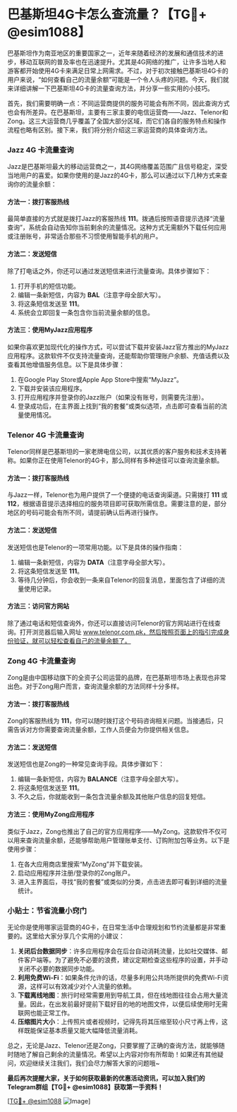 # 巴基斯坦4G卡怎么查流量？【TG💪+ @esim1088】

巴基斯坦作为南亚地区的重要国家之一，近年来随着经济的发展和通信技术的进步，移动互联网的普及率也在迅速提升。尤其是4G网络的推广，让许多当地人和游客都开始使用4G卡来满足日常上网需求。不过，对于初次接触巴基斯坦4G卡的用户来说，“如何查看自己的流量余额”可能是一个令人头疼的问题。今天，我们就来详细讲解一下巴基斯坦4G卡的流量查询方法，并分享一些实用的小技巧。

首先，我们需要明确一点：不同运营商提供的服务可能会有所不同，因此查询方式也会有所差异。在巴基斯坦，主要有三家主要的电信运营商——Jazz、Telenor和Zong。这三大运营商几乎覆盖了全国大部分区域，而它们各自的服务特点和操作流程也略有区别。接下来，我们将分别介绍这三家运营商的具体查询方法。

### Jazz 4G 卡流量查询

Jazz是巴基斯坦最大的移动运营商之一，其4G网络覆盖范围广且信号稳定，深受当地用户的喜爱。如果你使用的是Jazz的4G卡，那么可以通过以下几种方式来查询你的流量余额：

#### 方法一：拨打客服热线
最简单直接的方式就是拨打Jazz的客服热线 **111**。拨通后按照语音提示选择“流量查询”，系统会自动告知你当前剩余的流量情况。这种方式无需额外下载任何应用或注册账号，非常适合那些不习惯使用智能手机的用户。

#### 方法二：发送短信
除了打电话之外，你还可以通过发送短信来进行流量查询。具体步骤如下：
1. 打开手机的短信功能。
2. 编辑一条新短信，内容为 **BAL**（注意字母全部大写）。
3. 将这条短信发送至 **111**。
4. 系统会立即回复一条包含你当前流量余额的信息。

#### 方法三：使用MyJazz应用程序
如果你喜欢更加现代化的操作方式，可以尝试下载并安装Jazz官方推出的MyJazz应用程序。这款软件不仅支持流量查询，还能帮助你管理账户余额、充值话费以及查看其他增值服务信息。以下是具体步骤：
1. 在Google Play Store或Apple App Store中搜索“MyJazz”。
2. 下载并安装该应用程序。
3. 打开应用程序并登录你的Jazz账户（如果没有账号，则需要先注册）。
4. 登录成功后，在主界面上找到“我的套餐”或类似选项，点击即可查看当前的流量使用情况。

### Telenor 4G 卡流量查询

Telenor同样是巴基斯坦的一家老牌电信公司，以其优质的客户服务和技术支持著称。如果你正在使用Telenor的4G卡，那么同样有多种途径可以查询流量余额。

#### 方法一：拨打客服热线
与Jazz一样，Telenor也为用户提供了一个便捷的电话查询渠道。只需拨打 **111** 或 **112**，根据语音提示选择相应的服务项目即可获取所需信息。需要注意的是，部分地区的号码可能会有所不同，请提前确认后再进行操作。

#### 方法二：发送短信
发送短信也是Telenor的一项常用功能。以下是具体的操作指南：
1. 编辑一条新短信，内容为 **DATA**（注意字母全部大写）。
2. 将这条短信发送至 **111**。
3. 等待几分钟后，你会收到一条来自Telenor的回复消息，里面包含了详细的流量使用记录。

#### 方法三：访问官方网站
除了通过电话和短信查询外，你还可以直接访问Telenor的官方网站进行在线查询。打开浏览器后输入网址 www.telenor.com.pk，然后按照页面上的指引完成身份验证，就可以轻松查看自己的流量余额了。

### Zong 4G 卡流量查询

Zong是由中国移动旗下的全资子公司运营的品牌，在巴基斯坦市场上表现也非常出色。对于Zong用户而言，查询流量余额的方法同样十分多样。

#### 方法一：拨打客服热线
Zong的客服热线为 **111**，你可以随时拨打这个号码咨询相关问题。当接通后，只需告诉对方你需要查询流量余额，工作人员便会为你提供相关信息。

#### 方法二：发送短信
发送短信也是Zong的一种常见查询手段。具体步骤如下：
1. 编辑一条新短信，内容为 **BALANCE**（注意字母全部大写）。
2. 将这条短信发送至 **111**。
3. 不久之后，你就能收到一条包含流量余额及其他账户信息的回复短信。

#### 方法三：使用MyZong应用程序
类似于Jazz，Zong也推出了自己的官方应用程序——MyZong。这款软件不仅可以用来查询流量余额，还能够帮助用户管理账单支付、订购附加包等业务。以下是使用步骤：
1. 在各大应用商店里搜索“MyZong”并下载安装。
2. 启动应用程序并注册/登录你的Zong账户。
3. 进入主界面后，寻找“我的套餐”或类似的分类，点击进去即可看到详细的流量统计。

### 小贴士：节省流量小窍门

无论你是使用哪家运营商的4G卡，在日常生活中合理规划和节约流量都是非常重要的。这里给大家分享几个实用的小建议：
1. **关闭后台数据同步**：许多应用程序会在后台自动消耗流量，比如社交媒体、邮件客户端等。为了避免不必要的浪费，建议定期检查这些程序的设置，并手动关闭不必要的数据同步功能。
2. **利用免费Wi-Fi**：如果条件允许的话，尽量多利用公共场所提供的免费Wi-Fi资源，这样可以有效减少对个人流量的依赖。
3. **下载离线地图**：旅行时经常需要用到导航工具，但在线地图往往会占用大量流量。因此，在出发前最好提前下载好目的地的地图文件，以便后续使用时无需联网也能正常工作。
4. **压缩图片大小**：上传照片或者视频时，记得先将其压缩至较小尺寸再上传，这样既能保证基本质量又能大幅降低流量消耗。

总之，无论是Jazz、Telenor还是Zong，只要掌握了正确的查询方法，就能够随时随地了解自己剩余的流量情况。希望以上内容对你有所帮助！如果还有其他疑问，欢迎继续关注我们，我们会尽力解答大家的问题哦~

**最后再次提醒大家，关于如何获取最新的优惠活动资讯，可以加入我们的Telegram群组【TG💪+ @esim1088】获取第一手资料！**

[[TG💪+ @esim1088](https://t.me/s/esim1088) ![Image](https://i.postimg.cc/4NQfJmqS/Snipaste-2025-05-13-00-14-12.png)]